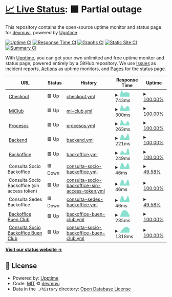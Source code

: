 # [📈 Live Status](https://devmuvi.github.io/uptime-monitor): <!--live status--> **🟧 Partial outage**

This repository contains the open-source uptime monitor and status page for [devmuvi](https://devmuvi.github.io/uptime-monitor), powered by [Upptime](https://github.com/upptime/upptime).

[![Uptime CI](https://github.com/devmuvi/uptime-monitor/workflows/Uptime%20CI/badge.svg)](https://github.com/devmuvi/uptime-monitor/actions?query=workflow%3A%22Uptime+CI%22)
[![Response Time CI](https://github.com/devmuvi/uptime-monitor/workflows/Response%20Time%20CI/badge.svg)](https://github.com/devmuvi/uptime-monitor/actions?query=workflow%3A%22Response+Time+CI%22)
[![Graphs CI](https://github.com/devmuvi/uptime-monitor/workflows/Graphs%20CI/badge.svg)](https://github.com/devmuvi/uptime-monitor/actions?query=workflow%3A%22Graphs+CI%22)
[![Static Site CI](https://github.com/devmuvi/uptime-monitor/workflows/Static%20Site%20CI/badge.svg)](https://github.com/devmuvi/uptime-monitor/actions?query=workflow%3A%22Static+Site+CI%22)
[![Summary CI](https://github.com/devmuvi/uptime-monitor/workflows/Summary%20CI/badge.svg)](https://github.com/devmuvi/uptime-monitor/actions?query=workflow%3A%22Summary+CI%22)

With [Upptime](https://upptime.js.org), you can get your own unlimited and free uptime monitor and status page, powered entirely by a GitHub repository. We use [Issues](https://github.com/devmuvi/uptime-monitor/issues) as incident reports, [Actions](https://github.com/devmuvi/uptime-monitor/actions) as uptime monitors, and [Pages](https://devmuvi.github.io/uptime-monitor) for the status page.

<!--start: status pages-->
<!-- This summary is generated by Upptime (https://github.com/upptime/upptime) -->
<!-- Do not edit this manually, your changes will be overwritten -->
<!-- prettier-ignore -->
| URL | Status | History | Response Time | Uptime |
| --- | ------ | ------- | ------------- | ------ |
| <img alt="" src="https://favicons.githubusercontent.com/checkout.sportclub.com.ar" height="13"> [Checkout](https://checkout.sportclub.com.ar/paso2/total-mensual) | 🟩 Up | [checkout.yml](https://github.com/devmuvi/uptime-monitor/commits/HEAD/history/checkout.yml) | <details><summary><img alt="Response time graph" src="./graphs/checkout/response-time-week.png" height="20"> 743ms</summary><br><a href="https://devmuvi.github.io/uptime-monitor/history/checkout"><img alt="Response time 573" src="https://img.shields.io/endpoint?url=https%3A%2F%2Fraw.githubusercontent.com%2Fdevmuvi%2Fuptime-monitor%2FHEAD%2Fapi%2Fcheckout%2Fresponse-time.json"></a><br><a href="https://devmuvi.github.io/uptime-monitor/history/checkout"><img alt="24-hour response time 1056" src="https://img.shields.io/endpoint?url=https%3A%2F%2Fraw.githubusercontent.com%2Fdevmuvi%2Fuptime-monitor%2FHEAD%2Fapi%2Fcheckout%2Fresponse-time-day.json"></a><br><a href="https://devmuvi.github.io/uptime-monitor/history/checkout"><img alt="7-day response time 743" src="https://img.shields.io/endpoint?url=https%3A%2F%2Fraw.githubusercontent.com%2Fdevmuvi%2Fuptime-monitor%2FHEAD%2Fapi%2Fcheckout%2Fresponse-time-week.json"></a><br><a href="https://devmuvi.github.io/uptime-monitor/history/checkout"><img alt="30-day response time 743" src="https://img.shields.io/endpoint?url=https%3A%2F%2Fraw.githubusercontent.com%2Fdevmuvi%2Fuptime-monitor%2FHEAD%2Fapi%2Fcheckout%2Fresponse-time-month.json"></a><br><a href="https://devmuvi.github.io/uptime-monitor/history/checkout"><img alt="1-year response time 573" src="https://img.shields.io/endpoint?url=https%3A%2F%2Fraw.githubusercontent.com%2Fdevmuvi%2Fuptime-monitor%2FHEAD%2Fapi%2Fcheckout%2Fresponse-time-year.json"></a></details> | <details><summary><a href="https://devmuvi.github.io/uptime-monitor/history/checkout">100.00%</a></summary><a href="https://devmuvi.github.io/uptime-monitor/history/checkout"><img alt="All-time uptime 99.92%" src="https://img.shields.io/endpoint?url=https%3A%2F%2Fraw.githubusercontent.com%2Fdevmuvi%2Fuptime-monitor%2FHEAD%2Fapi%2Fcheckout%2Fuptime.json"></a><br><a href="https://devmuvi.github.io/uptime-monitor/history/checkout"><img alt="24-hour uptime 100.00%" src="https://img.shields.io/endpoint?url=https%3A%2F%2Fraw.githubusercontent.com%2Fdevmuvi%2Fuptime-monitor%2FHEAD%2Fapi%2Fcheckout%2Fuptime-day.json"></a><br><a href="https://devmuvi.github.io/uptime-monitor/history/checkout"><img alt="7-day uptime 100.00%" src="https://img.shields.io/endpoint?url=https%3A%2F%2Fraw.githubusercontent.com%2Fdevmuvi%2Fuptime-monitor%2FHEAD%2Fapi%2Fcheckout%2Fuptime-week.json"></a><br><a href="https://devmuvi.github.io/uptime-monitor/history/checkout"><img alt="30-day uptime 100.00%" src="https://img.shields.io/endpoint?url=https%3A%2F%2Fraw.githubusercontent.com%2Fdevmuvi%2Fuptime-monitor%2FHEAD%2Fapi%2Fcheckout%2Fuptime-month.json"></a><br><a href="https://devmuvi.github.io/uptime-monitor/history/checkout"><img alt="1-year uptime 99.92%" src="https://img.shields.io/endpoint?url=https%3A%2F%2Fraw.githubusercontent.com%2Fdevmuvi%2Fuptime-monitor%2FHEAD%2Fapi%2Fcheckout%2Fuptime-year.json"></a></details>
| <img alt="" src="https://favicons.githubusercontent.com/www.app.apisportclub.xyz" height="13"> [MiClub](https://www.app.apisportclub.xyz) | 🟩 Up | [mi-club.yml](https://github.com/devmuvi/uptime-monitor/commits/HEAD/history/mi-club.yml) | <details><summary><img alt="Response time graph" src="./graphs/mi-club/response-time-week.png" height="20"> 300ms</summary><br><a href="https://devmuvi.github.io/uptime-monitor/history/mi-club"><img alt="Response time 346" src="https://img.shields.io/endpoint?url=https%3A%2F%2Fraw.githubusercontent.com%2Fdevmuvi%2Fuptime-monitor%2FHEAD%2Fapi%2Fmi-club%2Fresponse-time.json"></a><br><a href="https://devmuvi.github.io/uptime-monitor/history/mi-club"><img alt="24-hour response time 237" src="https://img.shields.io/endpoint?url=https%3A%2F%2Fraw.githubusercontent.com%2Fdevmuvi%2Fuptime-monitor%2FHEAD%2Fapi%2Fmi-club%2Fresponse-time-day.json"></a><br><a href="https://devmuvi.github.io/uptime-monitor/history/mi-club"><img alt="7-day response time 300" src="https://img.shields.io/endpoint?url=https%3A%2F%2Fraw.githubusercontent.com%2Fdevmuvi%2Fuptime-monitor%2FHEAD%2Fapi%2Fmi-club%2Fresponse-time-week.json"></a><br><a href="https://devmuvi.github.io/uptime-monitor/history/mi-club"><img alt="30-day response time 300" src="https://img.shields.io/endpoint?url=https%3A%2F%2Fraw.githubusercontent.com%2Fdevmuvi%2Fuptime-monitor%2FHEAD%2Fapi%2Fmi-club%2Fresponse-time-month.json"></a><br><a href="https://devmuvi.github.io/uptime-monitor/history/mi-club"><img alt="1-year response time 346" src="https://img.shields.io/endpoint?url=https%3A%2F%2Fraw.githubusercontent.com%2Fdevmuvi%2Fuptime-monitor%2FHEAD%2Fapi%2Fmi-club%2Fresponse-time-year.json"></a></details> | <details><summary><a href="https://devmuvi.github.io/uptime-monitor/history/mi-club">100.00%</a></summary><a href="https://devmuvi.github.io/uptime-monitor/history/mi-club"><img alt="All-time uptime 100.00%" src="https://img.shields.io/endpoint?url=https%3A%2F%2Fraw.githubusercontent.com%2Fdevmuvi%2Fuptime-monitor%2FHEAD%2Fapi%2Fmi-club%2Fuptime.json"></a><br><a href="https://devmuvi.github.io/uptime-monitor/history/mi-club"><img alt="24-hour uptime 100.00%" src="https://img.shields.io/endpoint?url=https%3A%2F%2Fraw.githubusercontent.com%2Fdevmuvi%2Fuptime-monitor%2FHEAD%2Fapi%2Fmi-club%2Fuptime-day.json"></a><br><a href="https://devmuvi.github.io/uptime-monitor/history/mi-club"><img alt="7-day uptime 100.00%" src="https://img.shields.io/endpoint?url=https%3A%2F%2Fraw.githubusercontent.com%2Fdevmuvi%2Fuptime-monitor%2FHEAD%2Fapi%2Fmi-club%2Fuptime-week.json"></a><br><a href="https://devmuvi.github.io/uptime-monitor/history/mi-club"><img alt="30-day uptime 100.00%" src="https://img.shields.io/endpoint?url=https%3A%2F%2Fraw.githubusercontent.com%2Fdevmuvi%2Fuptime-monitor%2FHEAD%2Fapi%2Fmi-club%2Fuptime-month.json"></a><br><a href="https://devmuvi.github.io/uptime-monitor/history/mi-club"><img alt="1-year uptime 100.00%" src="https://img.shields.io/endpoint?url=https%3A%2F%2Fraw.githubusercontent.com%2Fdevmuvi%2Fuptime-monitor%2FHEAD%2Fapi%2Fmi-club%2Fuptime-year.json"></a></details>
| <img alt="" src="https://favicons.githubusercontent.com/procesos.apisportclub.xyz" height="13"> [Procesos](https://procesos.apisportclub.xyz) | 🟩 Up | [procesos.yml](https://github.com/devmuvi/uptime-monitor/commits/HEAD/history/procesos.yml) | <details><summary><img alt="Response time graph" src="./graphs/procesos/response-time-week.png" height="20"> 263ms</summary><br><a href="https://devmuvi.github.io/uptime-monitor/history/procesos"><img alt="Response time 256" src="https://img.shields.io/endpoint?url=https%3A%2F%2Fraw.githubusercontent.com%2Fdevmuvi%2Fuptime-monitor%2FHEAD%2Fapi%2Fprocesos%2Fresponse-time.json"></a><br><a href="https://devmuvi.github.io/uptime-monitor/history/procesos"><img alt="24-hour response time 224" src="https://img.shields.io/endpoint?url=https%3A%2F%2Fraw.githubusercontent.com%2Fdevmuvi%2Fuptime-monitor%2FHEAD%2Fapi%2Fprocesos%2Fresponse-time-day.json"></a><br><a href="https://devmuvi.github.io/uptime-monitor/history/procesos"><img alt="7-day response time 263" src="https://img.shields.io/endpoint?url=https%3A%2F%2Fraw.githubusercontent.com%2Fdevmuvi%2Fuptime-monitor%2FHEAD%2Fapi%2Fprocesos%2Fresponse-time-week.json"></a><br><a href="https://devmuvi.github.io/uptime-monitor/history/procesos"><img alt="30-day response time 263" src="https://img.shields.io/endpoint?url=https%3A%2F%2Fraw.githubusercontent.com%2Fdevmuvi%2Fuptime-monitor%2FHEAD%2Fapi%2Fprocesos%2Fresponse-time-month.json"></a><br><a href="https://devmuvi.github.io/uptime-monitor/history/procesos"><img alt="1-year response time 256" src="https://img.shields.io/endpoint?url=https%3A%2F%2Fraw.githubusercontent.com%2Fdevmuvi%2Fuptime-monitor%2FHEAD%2Fapi%2Fprocesos%2Fresponse-time-year.json"></a></details> | <details><summary><a href="https://devmuvi.github.io/uptime-monitor/history/procesos">100.00%</a></summary><a href="https://devmuvi.github.io/uptime-monitor/history/procesos"><img alt="All-time uptime 99.94%" src="https://img.shields.io/endpoint?url=https%3A%2F%2Fraw.githubusercontent.com%2Fdevmuvi%2Fuptime-monitor%2FHEAD%2Fapi%2Fprocesos%2Fuptime.json"></a><br><a href="https://devmuvi.github.io/uptime-monitor/history/procesos"><img alt="24-hour uptime 100.00%" src="https://img.shields.io/endpoint?url=https%3A%2F%2Fraw.githubusercontent.com%2Fdevmuvi%2Fuptime-monitor%2FHEAD%2Fapi%2Fprocesos%2Fuptime-day.json"></a><br><a href="https://devmuvi.github.io/uptime-monitor/history/procesos"><img alt="7-day uptime 100.00%" src="https://img.shields.io/endpoint?url=https%3A%2F%2Fraw.githubusercontent.com%2Fdevmuvi%2Fuptime-monitor%2FHEAD%2Fapi%2Fprocesos%2Fuptime-week.json"></a><br><a href="https://devmuvi.github.io/uptime-monitor/history/procesos"><img alt="30-day uptime 100.00%" src="https://img.shields.io/endpoint?url=https%3A%2F%2Fraw.githubusercontent.com%2Fdevmuvi%2Fuptime-monitor%2FHEAD%2Fapi%2Fprocesos%2Fuptime-month.json"></a><br><a href="https://devmuvi.github.io/uptime-monitor/history/procesos"><img alt="1-year uptime 99.94%" src="https://img.shields.io/endpoint?url=https%3A%2F%2Fraw.githubusercontent.com%2Fdevmuvi%2Fuptime-monitor%2FHEAD%2Fapi%2Fprocesos%2Fuptime-year.json"></a></details>
| <img alt="" src="https://favicons.githubusercontent.com/apisportclub.xyz" height="13"> [Backend](https://apisportclub.xyz/) | 🟩 Up | [backend.yml](https://github.com/devmuvi/uptime-monitor/commits/HEAD/history/backend.yml) | <details><summary><img alt="Response time graph" src="./graphs/backend/response-time-week.png" height="20"> 221ms</summary><br><a href="https://devmuvi.github.io/uptime-monitor/history/backend"><img alt="Response time 241" src="https://img.shields.io/endpoint?url=https%3A%2F%2Fraw.githubusercontent.com%2Fdevmuvi%2Fuptime-monitor%2FHEAD%2Fapi%2Fbackend%2Fresponse-time.json"></a><br><a href="https://devmuvi.github.io/uptime-monitor/history/backend"><img alt="24-hour response time 207" src="https://img.shields.io/endpoint?url=https%3A%2F%2Fraw.githubusercontent.com%2Fdevmuvi%2Fuptime-monitor%2FHEAD%2Fapi%2Fbackend%2Fresponse-time-day.json"></a><br><a href="https://devmuvi.github.io/uptime-monitor/history/backend"><img alt="7-day response time 221" src="https://img.shields.io/endpoint?url=https%3A%2F%2Fraw.githubusercontent.com%2Fdevmuvi%2Fuptime-monitor%2FHEAD%2Fapi%2Fbackend%2Fresponse-time-week.json"></a><br><a href="https://devmuvi.github.io/uptime-monitor/history/backend"><img alt="30-day response time 221" src="https://img.shields.io/endpoint?url=https%3A%2F%2Fraw.githubusercontent.com%2Fdevmuvi%2Fuptime-monitor%2FHEAD%2Fapi%2Fbackend%2Fresponse-time-month.json"></a><br><a href="https://devmuvi.github.io/uptime-monitor/history/backend"><img alt="1-year response time 241" src="https://img.shields.io/endpoint?url=https%3A%2F%2Fraw.githubusercontent.com%2Fdevmuvi%2Fuptime-monitor%2FHEAD%2Fapi%2Fbackend%2Fresponse-time-year.json"></a></details> | <details><summary><a href="https://devmuvi.github.io/uptime-monitor/history/backend">100.00%</a></summary><a href="https://devmuvi.github.io/uptime-monitor/history/backend"><img alt="All-time uptime 99.98%" src="https://img.shields.io/endpoint?url=https%3A%2F%2Fraw.githubusercontent.com%2Fdevmuvi%2Fuptime-monitor%2FHEAD%2Fapi%2Fbackend%2Fuptime.json"></a><br><a href="https://devmuvi.github.io/uptime-monitor/history/backend"><img alt="24-hour uptime 100.00%" src="https://img.shields.io/endpoint?url=https%3A%2F%2Fraw.githubusercontent.com%2Fdevmuvi%2Fuptime-monitor%2FHEAD%2Fapi%2Fbackend%2Fuptime-day.json"></a><br><a href="https://devmuvi.github.io/uptime-monitor/history/backend"><img alt="7-day uptime 100.00%" src="https://img.shields.io/endpoint?url=https%3A%2F%2Fraw.githubusercontent.com%2Fdevmuvi%2Fuptime-monitor%2FHEAD%2Fapi%2Fbackend%2Fuptime-week.json"></a><br><a href="https://devmuvi.github.io/uptime-monitor/history/backend"><img alt="30-day uptime 100.00%" src="https://img.shields.io/endpoint?url=https%3A%2F%2Fraw.githubusercontent.com%2Fdevmuvi%2Fuptime-monitor%2FHEAD%2Fapi%2Fbackend%2Fuptime-month.json"></a><br><a href="https://devmuvi.github.io/uptime-monitor/history/backend"><img alt="1-year uptime 99.98%" src="https://img.shields.io/endpoint?url=https%3A%2F%2Fraw.githubusercontent.com%2Fdevmuvi%2Fuptime-monitor%2FHEAD%2Fapi%2Fbackend%2Fuptime-year.json"></a></details>
| <img alt="" src="https://favicons.githubusercontent.com/backoffice.apisportclub.xyz" height="13"> [Backoffice](https://backoffice.apisportclub.xyz/) | 🟩 Up | [backoffice.yml](https://github.com/devmuvi/uptime-monitor/commits/HEAD/history/backoffice.yml) | <details><summary><img alt="Response time graph" src="./graphs/backoffice/response-time-week.png" height="20"> 249ms</summary><br><a href="https://devmuvi.github.io/uptime-monitor/history/backoffice"><img alt="Response time 266" src="https://img.shields.io/endpoint?url=https%3A%2F%2Fraw.githubusercontent.com%2Fdevmuvi%2Fuptime-monitor%2FHEAD%2Fapi%2Fbackoffice%2Fresponse-time.json"></a><br><a href="https://devmuvi.github.io/uptime-monitor/history/backoffice"><img alt="24-hour response time 197" src="https://img.shields.io/endpoint?url=https%3A%2F%2Fraw.githubusercontent.com%2Fdevmuvi%2Fuptime-monitor%2FHEAD%2Fapi%2Fbackoffice%2Fresponse-time-day.json"></a><br><a href="https://devmuvi.github.io/uptime-monitor/history/backoffice"><img alt="7-day response time 249" src="https://img.shields.io/endpoint?url=https%3A%2F%2Fraw.githubusercontent.com%2Fdevmuvi%2Fuptime-monitor%2FHEAD%2Fapi%2Fbackoffice%2Fresponse-time-week.json"></a><br><a href="https://devmuvi.github.io/uptime-monitor/history/backoffice"><img alt="30-day response time 249" src="https://img.shields.io/endpoint?url=https%3A%2F%2Fraw.githubusercontent.com%2Fdevmuvi%2Fuptime-monitor%2FHEAD%2Fapi%2Fbackoffice%2Fresponse-time-month.json"></a><br><a href="https://devmuvi.github.io/uptime-monitor/history/backoffice"><img alt="1-year response time 266" src="https://img.shields.io/endpoint?url=https%3A%2F%2Fraw.githubusercontent.com%2Fdevmuvi%2Fuptime-monitor%2FHEAD%2Fapi%2Fbackoffice%2Fresponse-time-year.json"></a></details> | <details><summary><a href="https://devmuvi.github.io/uptime-monitor/history/backoffice">100.00%</a></summary><a href="https://devmuvi.github.io/uptime-monitor/history/backoffice"><img alt="All-time uptime 100.00%" src="https://img.shields.io/endpoint?url=https%3A%2F%2Fraw.githubusercontent.com%2Fdevmuvi%2Fuptime-monitor%2FHEAD%2Fapi%2Fbackoffice%2Fuptime.json"></a><br><a href="https://devmuvi.github.io/uptime-monitor/history/backoffice"><img alt="24-hour uptime 100.00%" src="https://img.shields.io/endpoint?url=https%3A%2F%2Fraw.githubusercontent.com%2Fdevmuvi%2Fuptime-monitor%2FHEAD%2Fapi%2Fbackoffice%2Fuptime-day.json"></a><br><a href="https://devmuvi.github.io/uptime-monitor/history/backoffice"><img alt="7-day uptime 100.00%" src="https://img.shields.io/endpoint?url=https%3A%2F%2Fraw.githubusercontent.com%2Fdevmuvi%2Fuptime-monitor%2FHEAD%2Fapi%2Fbackoffice%2Fuptime-week.json"></a><br><a href="https://devmuvi.github.io/uptime-monitor/history/backoffice"><img alt="30-day uptime 100.00%" src="https://img.shields.io/endpoint?url=https%3A%2F%2Fraw.githubusercontent.com%2Fdevmuvi%2Fuptime-monitor%2FHEAD%2Fapi%2Fbackoffice%2Fuptime-month.json"></a><br><a href="https://devmuvi.github.io/uptime-monitor/history/backoffice"><img alt="1-year uptime 100.00%" src="https://img.shields.io/endpoint?url=https%3A%2F%2Fraw.githubusercontent.com%2Fdevmuvi%2Fuptime-monitor%2FHEAD%2Fapi%2Fbackoffice%2Fuptime-year.json"></a></details>
| <img alt="" src="https://favicons.githubusercontent.com/null" height="13"> Consulta Socio Backoffice | 🟥 Down | [consulta-socio-backoffice.yml](https://github.com/devmuvi/uptime-monitor/commits/HEAD/history/consulta-socio-backoffice.yml) | <details><summary><img alt="Response time graph" src="./graphs/consulta-socio-backoffice/response-time-week.png" height="20"> 46ms</summary><br><a href="https://devmuvi.github.io/uptime-monitor/history/consulta-socio-backoffice"><img alt="Response time 160" src="https://img.shields.io/endpoint?url=https%3A%2F%2Fraw.githubusercontent.com%2Fdevmuvi%2Fuptime-monitor%2FHEAD%2Fapi%2Fconsulta-socio-backoffice%2Fresponse-time.json"></a><br><a href="https://devmuvi.github.io/uptime-monitor/history/consulta-socio-backoffice"><img alt="24-hour response time 37" src="https://img.shields.io/endpoint?url=https%3A%2F%2Fraw.githubusercontent.com%2Fdevmuvi%2Fuptime-monitor%2FHEAD%2Fapi%2Fconsulta-socio-backoffice%2Fresponse-time-day.json"></a><br><a href="https://devmuvi.github.io/uptime-monitor/history/consulta-socio-backoffice"><img alt="7-day response time 46" src="https://img.shields.io/endpoint?url=https%3A%2F%2Fraw.githubusercontent.com%2Fdevmuvi%2Fuptime-monitor%2FHEAD%2Fapi%2Fconsulta-socio-backoffice%2Fresponse-time-week.json"></a><br><a href="https://devmuvi.github.io/uptime-monitor/history/consulta-socio-backoffice"><img alt="30-day response time 46" src="https://img.shields.io/endpoint?url=https%3A%2F%2Fraw.githubusercontent.com%2Fdevmuvi%2Fuptime-monitor%2FHEAD%2Fapi%2Fconsulta-socio-backoffice%2Fresponse-time-month.json"></a><br><a href="https://devmuvi.github.io/uptime-monitor/history/consulta-socio-backoffice"><img alt="1-year response time 160" src="https://img.shields.io/endpoint?url=https%3A%2F%2Fraw.githubusercontent.com%2Fdevmuvi%2Fuptime-monitor%2FHEAD%2Fapi%2Fconsulta-socio-backoffice%2Fresponse-time-year.json"></a></details> | <details><summary><a href="https://devmuvi.github.io/uptime-monitor/history/consulta-socio-backoffice">49.58%</a></summary><a href="https://devmuvi.github.io/uptime-monitor/history/consulta-socio-backoffice"><img alt="All-time uptime 36.19%" src="https://img.shields.io/endpoint?url=https%3A%2F%2Fraw.githubusercontent.com%2Fdevmuvi%2Fuptime-monitor%2FHEAD%2Fapi%2Fconsulta-socio-backoffice%2Fuptime.json"></a><br><a href="https://devmuvi.github.io/uptime-monitor/history/consulta-socio-backoffice"><img alt="24-hour uptime 100.00%" src="https://img.shields.io/endpoint?url=https%3A%2F%2Fraw.githubusercontent.com%2Fdevmuvi%2Fuptime-monitor%2FHEAD%2Fapi%2Fconsulta-socio-backoffice%2Fuptime-day.json"></a><br><a href="https://devmuvi.github.io/uptime-monitor/history/consulta-socio-backoffice"><img alt="7-day uptime 49.58%" src="https://img.shields.io/endpoint?url=https%3A%2F%2Fraw.githubusercontent.com%2Fdevmuvi%2Fuptime-monitor%2FHEAD%2Fapi%2Fconsulta-socio-backoffice%2Fuptime-week.json"></a><br><a href="https://devmuvi.github.io/uptime-monitor/history/consulta-socio-backoffice"><img alt="30-day uptime 9.50%" src="https://img.shields.io/endpoint?url=https%3A%2F%2Fraw.githubusercontent.com%2Fdevmuvi%2Fuptime-monitor%2FHEAD%2Fapi%2Fconsulta-socio-backoffice%2Fuptime-month.json"></a><br><a href="https://devmuvi.github.io/uptime-monitor/history/consulta-socio-backoffice"><img alt="1-year uptime 36.19%" src="https://img.shields.io/endpoint?url=https%3A%2F%2Fraw.githubusercontent.com%2Fdevmuvi%2Fuptime-monitor%2FHEAD%2Fapi%2Fconsulta-socio-backoffice%2Fuptime-year.json"></a></details>
| <img alt="" src="https://favicons.githubusercontent.com/null" height="13"> Consulta Socio Backoffice (sin access token) | 🟩 Up | [consulta-socio-backoffice-sin-access-token.yml](https://github.com/devmuvi/uptime-monitor/commits/HEAD/history/consulta-socio-backoffice-sin-access-token.yml) | <details><summary><img alt="Response time graph" src="./graphs/consulta-socio-backoffice-sin-access-token/response-time-week.png" height="20"> 46ms</summary><br><a href="https://devmuvi.github.io/uptime-monitor/history/consulta-socio-backoffice-sin-access-token"><img alt="Response time 105" src="https://img.shields.io/endpoint?url=https%3A%2F%2Fraw.githubusercontent.com%2Fdevmuvi%2Fuptime-monitor%2FHEAD%2Fapi%2Fconsulta-socio-backoffice-sin-access-token%2Fresponse-time.json"></a><br><a href="https://devmuvi.github.io/uptime-monitor/history/consulta-socio-backoffice-sin-access-token"><img alt="24-hour response time 37" src="https://img.shields.io/endpoint?url=https%3A%2F%2Fraw.githubusercontent.com%2Fdevmuvi%2Fuptime-monitor%2FHEAD%2Fapi%2Fconsulta-socio-backoffice-sin-access-token%2Fresponse-time-day.json"></a><br><a href="https://devmuvi.github.io/uptime-monitor/history/consulta-socio-backoffice-sin-access-token"><img alt="7-day response time 46" src="https://img.shields.io/endpoint?url=https%3A%2F%2Fraw.githubusercontent.com%2Fdevmuvi%2Fuptime-monitor%2FHEAD%2Fapi%2Fconsulta-socio-backoffice-sin-access-token%2Fresponse-time-week.json"></a><br><a href="https://devmuvi.github.io/uptime-monitor/history/consulta-socio-backoffice-sin-access-token"><img alt="30-day response time 46" src="https://img.shields.io/endpoint?url=https%3A%2F%2Fraw.githubusercontent.com%2Fdevmuvi%2Fuptime-monitor%2FHEAD%2Fapi%2Fconsulta-socio-backoffice-sin-access-token%2Fresponse-time-month.json"></a><br><a href="https://devmuvi.github.io/uptime-monitor/history/consulta-socio-backoffice-sin-access-token"><img alt="1-year response time 105" src="https://img.shields.io/endpoint?url=https%3A%2F%2Fraw.githubusercontent.com%2Fdevmuvi%2Fuptime-monitor%2FHEAD%2Fapi%2Fconsulta-socio-backoffice-sin-access-token%2Fresponse-time-year.json"></a></details> | <details><summary><a href="https://devmuvi.github.io/uptime-monitor/history/consulta-socio-backoffice-sin-access-token">100.00%</a></summary><a href="https://devmuvi.github.io/uptime-monitor/history/consulta-socio-backoffice-sin-access-token"><img alt="All-time uptime 99.99%" src="https://img.shields.io/endpoint?url=https%3A%2F%2Fraw.githubusercontent.com%2Fdevmuvi%2Fuptime-monitor%2FHEAD%2Fapi%2Fconsulta-socio-backoffice-sin-access-token%2Fuptime.json"></a><br><a href="https://devmuvi.github.io/uptime-monitor/history/consulta-socio-backoffice-sin-access-token"><img alt="24-hour uptime 100.00%" src="https://img.shields.io/endpoint?url=https%3A%2F%2Fraw.githubusercontent.com%2Fdevmuvi%2Fuptime-monitor%2FHEAD%2Fapi%2Fconsulta-socio-backoffice-sin-access-token%2Fuptime-day.json"></a><br><a href="https://devmuvi.github.io/uptime-monitor/history/consulta-socio-backoffice-sin-access-token"><img alt="7-day uptime 100.00%" src="https://img.shields.io/endpoint?url=https%3A%2F%2Fraw.githubusercontent.com%2Fdevmuvi%2Fuptime-monitor%2FHEAD%2Fapi%2Fconsulta-socio-backoffice-sin-access-token%2Fuptime-week.json"></a><br><a href="https://devmuvi.github.io/uptime-monitor/history/consulta-socio-backoffice-sin-access-token"><img alt="30-day uptime 100.00%" src="https://img.shields.io/endpoint?url=https%3A%2F%2Fraw.githubusercontent.com%2Fdevmuvi%2Fuptime-monitor%2FHEAD%2Fapi%2Fconsulta-socio-backoffice-sin-access-token%2Fuptime-month.json"></a><br><a href="https://devmuvi.github.io/uptime-monitor/history/consulta-socio-backoffice-sin-access-token"><img alt="1-year uptime 99.99%" src="https://img.shields.io/endpoint?url=https%3A%2F%2Fraw.githubusercontent.com%2Fdevmuvi%2Fuptime-monitor%2FHEAD%2Fapi%2Fconsulta-socio-backoffice-sin-access-token%2Fuptime-year.json"></a></details>
| <img alt="" src="https://favicons.githubusercontent.com/null" height="13"> Consulta Sedes Backoffice | 🟥 Down | [consulta-sedes-backoffice.yml](https://github.com/devmuvi/uptime-monitor/commits/HEAD/history/consulta-sedes-backoffice.yml) | <details><summary><img alt="Response time graph" src="./graphs/consulta-sedes-backoffice/response-time-week.png" height="20"> 46ms</summary><br><a href="https://devmuvi.github.io/uptime-monitor/history/consulta-sedes-backoffice"><img alt="Response time 416" src="https://img.shields.io/endpoint?url=https%3A%2F%2Fraw.githubusercontent.com%2Fdevmuvi%2Fuptime-monitor%2FHEAD%2Fapi%2Fconsulta-sedes-backoffice%2Fresponse-time.json"></a><br><a href="https://devmuvi.github.io/uptime-monitor/history/consulta-sedes-backoffice"><img alt="24-hour response time 37" src="https://img.shields.io/endpoint?url=https%3A%2F%2Fraw.githubusercontent.com%2Fdevmuvi%2Fuptime-monitor%2FHEAD%2Fapi%2Fconsulta-sedes-backoffice%2Fresponse-time-day.json"></a><br><a href="https://devmuvi.github.io/uptime-monitor/history/consulta-sedes-backoffice"><img alt="7-day response time 46" src="https://img.shields.io/endpoint?url=https%3A%2F%2Fraw.githubusercontent.com%2Fdevmuvi%2Fuptime-monitor%2FHEAD%2Fapi%2Fconsulta-sedes-backoffice%2Fresponse-time-week.json"></a><br><a href="https://devmuvi.github.io/uptime-monitor/history/consulta-sedes-backoffice"><img alt="30-day response time 46" src="https://img.shields.io/endpoint?url=https%3A%2F%2Fraw.githubusercontent.com%2Fdevmuvi%2Fuptime-monitor%2FHEAD%2Fapi%2Fconsulta-sedes-backoffice%2Fresponse-time-month.json"></a><br><a href="https://devmuvi.github.io/uptime-monitor/history/consulta-sedes-backoffice"><img alt="1-year response time 416" src="https://img.shields.io/endpoint?url=https%3A%2F%2Fraw.githubusercontent.com%2Fdevmuvi%2Fuptime-monitor%2FHEAD%2Fapi%2Fconsulta-sedes-backoffice%2Fresponse-time-year.json"></a></details> | <details><summary><a href="https://devmuvi.github.io/uptime-monitor/history/consulta-sedes-backoffice">49.58%</a></summary><a href="https://devmuvi.github.io/uptime-monitor/history/consulta-sedes-backoffice"><img alt="All-time uptime 36.19%" src="https://img.shields.io/endpoint?url=https%3A%2F%2Fraw.githubusercontent.com%2Fdevmuvi%2Fuptime-monitor%2FHEAD%2Fapi%2Fconsulta-sedes-backoffice%2Fuptime.json"></a><br><a href="https://devmuvi.github.io/uptime-monitor/history/consulta-sedes-backoffice"><img alt="24-hour uptime 100.00%" src="https://img.shields.io/endpoint?url=https%3A%2F%2Fraw.githubusercontent.com%2Fdevmuvi%2Fuptime-monitor%2FHEAD%2Fapi%2Fconsulta-sedes-backoffice%2Fuptime-day.json"></a><br><a href="https://devmuvi.github.io/uptime-monitor/history/consulta-sedes-backoffice"><img alt="7-day uptime 49.58%" src="https://img.shields.io/endpoint?url=https%3A%2F%2Fraw.githubusercontent.com%2Fdevmuvi%2Fuptime-monitor%2FHEAD%2Fapi%2Fconsulta-sedes-backoffice%2Fuptime-week.json"></a><br><a href="https://devmuvi.github.io/uptime-monitor/history/consulta-sedes-backoffice"><img alt="30-day uptime 9.50%" src="https://img.shields.io/endpoint?url=https%3A%2F%2Fraw.githubusercontent.com%2Fdevmuvi%2Fuptime-monitor%2FHEAD%2Fapi%2Fconsulta-sedes-backoffice%2Fuptime-month.json"></a><br><a href="https://devmuvi.github.io/uptime-monitor/history/consulta-sedes-backoffice"><img alt="1-year uptime 36.19%" src="https://img.shields.io/endpoint?url=https%3A%2F%2Fraw.githubusercontent.com%2Fdevmuvi%2Fuptime-monitor%2FHEAD%2Fapi%2Fconsulta-sedes-backoffice%2Fuptime-year.json"></a></details>
| <img alt="" src="https://favicons.githubusercontent.com/back.buen.club" height="13"> [Backoffice Buen Club](https://back.buen.club/) | 🟩 Up | [backoffice-buen-club.yml](https://github.com/devmuvi/uptime-monitor/commits/HEAD/history/backoffice-buen-club.yml) | <details><summary><img alt="Response time graph" src="./graphs/backoffice-buen-club/response-time-week.png" height="20"> 235ms</summary><br><a href="https://devmuvi.github.io/uptime-monitor/history/backoffice-buen-club"><img alt="Response time 235" src="https://img.shields.io/endpoint?url=https%3A%2F%2Fraw.githubusercontent.com%2Fdevmuvi%2Fuptime-monitor%2FHEAD%2Fapi%2Fbackoffice-buen-club%2Fresponse-time.json"></a><br><a href="https://devmuvi.github.io/uptime-monitor/history/backoffice-buen-club"><img alt="24-hour response time 200" src="https://img.shields.io/endpoint?url=https%3A%2F%2Fraw.githubusercontent.com%2Fdevmuvi%2Fuptime-monitor%2FHEAD%2Fapi%2Fbackoffice-buen-club%2Fresponse-time-day.json"></a><br><a href="https://devmuvi.github.io/uptime-monitor/history/backoffice-buen-club"><img alt="7-day response time 235" src="https://img.shields.io/endpoint?url=https%3A%2F%2Fraw.githubusercontent.com%2Fdevmuvi%2Fuptime-monitor%2FHEAD%2Fapi%2Fbackoffice-buen-club%2Fresponse-time-week.json"></a><br><a href="https://devmuvi.github.io/uptime-monitor/history/backoffice-buen-club"><img alt="30-day response time 235" src="https://img.shields.io/endpoint?url=https%3A%2F%2Fraw.githubusercontent.com%2Fdevmuvi%2Fuptime-monitor%2FHEAD%2Fapi%2Fbackoffice-buen-club%2Fresponse-time-month.json"></a><br><a href="https://devmuvi.github.io/uptime-monitor/history/backoffice-buen-club"><img alt="1-year response time 235" src="https://img.shields.io/endpoint?url=https%3A%2F%2Fraw.githubusercontent.com%2Fdevmuvi%2Fuptime-monitor%2FHEAD%2Fapi%2Fbackoffice-buen-club%2Fresponse-time-year.json"></a></details> | <details><summary><a href="https://devmuvi.github.io/uptime-monitor/history/backoffice-buen-club">100.00%</a></summary><a href="https://devmuvi.github.io/uptime-monitor/history/backoffice-buen-club"><img alt="All-time uptime 100.00%" src="https://img.shields.io/endpoint?url=https%3A%2F%2Fraw.githubusercontent.com%2Fdevmuvi%2Fuptime-monitor%2FHEAD%2Fapi%2Fbackoffice-buen-club%2Fuptime.json"></a><br><a href="https://devmuvi.github.io/uptime-monitor/history/backoffice-buen-club"><img alt="24-hour uptime 100.00%" src="https://img.shields.io/endpoint?url=https%3A%2F%2Fraw.githubusercontent.com%2Fdevmuvi%2Fuptime-monitor%2FHEAD%2Fapi%2Fbackoffice-buen-club%2Fuptime-day.json"></a><br><a href="https://devmuvi.github.io/uptime-monitor/history/backoffice-buen-club"><img alt="7-day uptime 100.00%" src="https://img.shields.io/endpoint?url=https%3A%2F%2Fraw.githubusercontent.com%2Fdevmuvi%2Fuptime-monitor%2FHEAD%2Fapi%2Fbackoffice-buen-club%2Fuptime-week.json"></a><br><a href="https://devmuvi.github.io/uptime-monitor/history/backoffice-buen-club"><img alt="30-day uptime 100.00%" src="https://img.shields.io/endpoint?url=https%3A%2F%2Fraw.githubusercontent.com%2Fdevmuvi%2Fuptime-monitor%2FHEAD%2Fapi%2Fbackoffice-buen-club%2Fuptime-month.json"></a><br><a href="https://devmuvi.github.io/uptime-monitor/history/backoffice-buen-club"><img alt="1-year uptime 100.00%" src="https://img.shields.io/endpoint?url=https%3A%2F%2Fraw.githubusercontent.com%2Fdevmuvi%2Fuptime-monitor%2FHEAD%2Fapi%2Fbackoffice-buen-club%2Fuptime-year.json"></a></details>
| <img alt="" src="https://favicons.githubusercontent.com/back.buen.club" height="13"> [Consulta Socio Backoffice Buen Club](https://back.buen.club/socios) | 🟩 Up | [consulta-socio-backoffice-buen-club.yml](https://github.com/devmuvi/uptime-monitor/commits/HEAD/history/consulta-socio-backoffice-buen-club.yml) | <details><summary><img alt="Response time graph" src="./graphs/consulta-socio-backoffice-buen-club/response-time-week.png" height="20"> 1318ms</summary><br><a href="https://devmuvi.github.io/uptime-monitor/history/consulta-socio-backoffice-buen-club"><img alt="Response time 1318" src="https://img.shields.io/endpoint?url=https%3A%2F%2Fraw.githubusercontent.com%2Fdevmuvi%2Fuptime-monitor%2FHEAD%2Fapi%2Fconsulta-socio-backoffice-buen-club%2Fresponse-time.json"></a><br><a href="https://devmuvi.github.io/uptime-monitor/history/consulta-socio-backoffice-buen-club"><img alt="24-hour response time 1374" src="https://img.shields.io/endpoint?url=https%3A%2F%2Fraw.githubusercontent.com%2Fdevmuvi%2Fuptime-monitor%2FHEAD%2Fapi%2Fconsulta-socio-backoffice-buen-club%2Fresponse-time-day.json"></a><br><a href="https://devmuvi.github.io/uptime-monitor/history/consulta-socio-backoffice-buen-club"><img alt="7-day response time 1318" src="https://img.shields.io/endpoint?url=https%3A%2F%2Fraw.githubusercontent.com%2Fdevmuvi%2Fuptime-monitor%2FHEAD%2Fapi%2Fconsulta-socio-backoffice-buen-club%2Fresponse-time-week.json"></a><br><a href="https://devmuvi.github.io/uptime-monitor/history/consulta-socio-backoffice-buen-club"><img alt="30-day response time 1318" src="https://img.shields.io/endpoint?url=https%3A%2F%2Fraw.githubusercontent.com%2Fdevmuvi%2Fuptime-monitor%2FHEAD%2Fapi%2Fconsulta-socio-backoffice-buen-club%2Fresponse-time-month.json"></a><br><a href="https://devmuvi.github.io/uptime-monitor/history/consulta-socio-backoffice-buen-club"><img alt="1-year response time 1318" src="https://img.shields.io/endpoint?url=https%3A%2F%2Fraw.githubusercontent.com%2Fdevmuvi%2Fuptime-monitor%2FHEAD%2Fapi%2Fconsulta-socio-backoffice-buen-club%2Fresponse-time-year.json"></a></details> | <details><summary><a href="https://devmuvi.github.io/uptime-monitor/history/consulta-socio-backoffice-buen-club">100.00%</a></summary><a href="https://devmuvi.github.io/uptime-monitor/history/consulta-socio-backoffice-buen-club"><img alt="All-time uptime 100.00%" src="https://img.shields.io/endpoint?url=https%3A%2F%2Fraw.githubusercontent.com%2Fdevmuvi%2Fuptime-monitor%2FHEAD%2Fapi%2Fconsulta-socio-backoffice-buen-club%2Fuptime.json"></a><br><a href="https://devmuvi.github.io/uptime-monitor/history/consulta-socio-backoffice-buen-club"><img alt="24-hour uptime 100.00%" src="https://img.shields.io/endpoint?url=https%3A%2F%2Fraw.githubusercontent.com%2Fdevmuvi%2Fuptime-monitor%2FHEAD%2Fapi%2Fconsulta-socio-backoffice-buen-club%2Fuptime-day.json"></a><br><a href="https://devmuvi.github.io/uptime-monitor/history/consulta-socio-backoffice-buen-club"><img alt="7-day uptime 100.00%" src="https://img.shields.io/endpoint?url=https%3A%2F%2Fraw.githubusercontent.com%2Fdevmuvi%2Fuptime-monitor%2FHEAD%2Fapi%2Fconsulta-socio-backoffice-buen-club%2Fuptime-week.json"></a><br><a href="https://devmuvi.github.io/uptime-monitor/history/consulta-socio-backoffice-buen-club"><img alt="30-day uptime 100.00%" src="https://img.shields.io/endpoint?url=https%3A%2F%2Fraw.githubusercontent.com%2Fdevmuvi%2Fuptime-monitor%2FHEAD%2Fapi%2Fconsulta-socio-backoffice-buen-club%2Fuptime-month.json"></a><br><a href="https://devmuvi.github.io/uptime-monitor/history/consulta-socio-backoffice-buen-club"><img alt="1-year uptime 100.00%" src="https://img.shields.io/endpoint?url=https%3A%2F%2Fraw.githubusercontent.com%2Fdevmuvi%2Fuptime-monitor%2FHEAD%2Fapi%2Fconsulta-socio-backoffice-buen-club%2Fuptime-year.json"></a></details>

<!--end: status pages-->

[**Visit our status website →**](https://devmuvi.github.io/uptime-monitor)

## 📄 License

- Powered by: [Upptime](https://github.com/upptime/upptime)
- Code: [MIT](./LICENSE) © [devmuvi](https://devmuvi.github.io/uptime-monitor)
- Data in the `./history` directory: [Open Database License](https://opendatacommons.org/licenses/odbl/1-0/)
